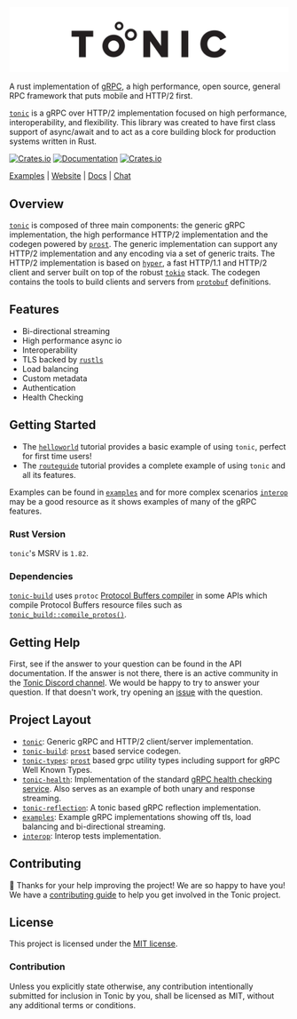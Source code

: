 ![](https://github.com/hyperium/tonic/raw/master/.github/assets/tonic-banner.svg?sanitize=true)

A rust implementation of [gRPC], a high performance, open source, general
RPC framework that puts mobile and HTTP/2 first.

[`tonic`] is a gRPC over HTTP/2 implementation focused on high performance, interoperability, and flexibility. This library was created to have first class support of async/await and to act as a core building block for production systems written in Rust.

[![Crates.io](https://img.shields.io/crates/v/tonic)](https://crates.io/crates/tonic)
[![Documentation](https://docs.rs/tonic/badge.svg)](https://docs.rs/tonic)
[![Crates.io](https://img.shields.io/crates/l/tonic)](LICENSE)


[Examples] | [Website] | [Docs] | [Chat][discord]

## Overview

[`tonic`] is composed of three main components: the generic gRPC implementation, the high performance HTTP/2
implementation and the codegen powered by [`prost`]. The generic implementation can support any HTTP/2
implementation and any encoding via a set of generic traits. The HTTP/2 implementation is based on [`hyper`],
a fast HTTP/1.1 and HTTP/2 client and server built on top of the robust [`tokio`] stack. The codegen
contains the tools to build clients and servers from [`protobuf`] definitions.

## Features

- Bi-directional streaming
- High performance async io
- Interoperability
- TLS backed by [`rustls`]
- Load balancing
- Custom metadata
- Authentication
- Health Checking

## Getting Started

- The [`helloworld`][helloworld-tutorial] tutorial provides a basic example of using `tonic`, perfect for first time users!
- The [`routeguide`][routeguide-tutorial] tutorial provides a complete example of using `tonic` and all its features.

Examples can be found in [`examples`] and for more complex scenarios [`interop`]
may be a good resource as it shows examples of many of the gRPC features.

### Rust Version

`tonic`'s MSRV is `1.82`.

### Dependencies

[`tonic-build`] uses `protoc` [Protocol Buffers compiler] in some APIs which compile Protocol Buffers resource files such as [`tonic_build::compile_protos()`].

[Protocol Buffers compiler]: https://protobuf.dev/downloads/
[`tonic_build::compile_protos()`]: https://docs.rs/tonic-build/latest/tonic_build/fn.compile_protos.html

## Getting Help

First, see if the answer to your question can be found in the API documentation.
If the answer is not there, there is an active community in
the [Tonic Discord channel][discord]. We would be happy to try to answer your
question. If that doesn't work, try opening an [issue] with the question.

[issue]: https://github.com/hyperium/tonic/issues/new/choose

## Project Layout

- [`tonic`]: Generic gRPC and HTTP/2 client/server implementation.
- [`tonic-build`]: [`prost`] based service codegen.
- [`tonic-types`]: [`prost`] based grpc utility types including support for gRPC Well Known Types.
- [`tonic-health`]: Implementation of the standard [gRPC health checking service][healthcheck].
  Also serves as an example of both unary and response streaming.
- [`tonic-reflection`]: A tonic based gRPC reflection implementation.
- [`examples`]: Example gRPC implementations showing off tls, load balancing and bi-directional streaming.
- [`interop`]: Interop tests implementation.

## Contributing

:balloon: Thanks for your help improving the project! We are so happy to have
you! We have a [contributing guide][guide] to help you get involved in the Tonic
project.

[guide]: CONTRIBUTING.md

## License

This project is licensed under the [MIT license](LICENSE).

### Contribution

Unless you explicitly state otherwise, any contribution intentionally submitted
for inclusion in Tonic by you, shall be licensed as MIT, without any additional
terms or conditions.


[gRPC]: https://grpc.io
[`tonic`]: ./tonic
[`tonic-build`]: ./tonic-build
[`tonic-types`]: ./tonic-types
[`tonic-health`]: ./tonic-health
[`tonic-reflection`]: ./tonic-reflection
[`examples`]: ./examples
[`interop`]: ./interop
[`tokio`]: https://github.com/tokio-rs/tokio
[`hyper`]: https://github.com/hyperium/hyper
[`prost`]: https://github.com/tokio-rs/prost
[`protobuf`]: https://protobuf.dev/
[`rustls`]: https://github.com/rustls/rustls
[`interop`]: https://github.com/hyperium/tonic/tree/master/interop
[Examples]: https://github.com/hyperium/tonic/tree/master/examples
[Website]: https://github.com/hyperium/tonic
[Docs]: https://docs.rs/tonic
[discord]: https://discord.gg/6yGkFeN
[routeguide-tutorial]: https://github.com/hyperium/tonic/blob/master/examples/routeguide-tutorial.md
[helloworld-tutorial]: https://github.com/hyperium/tonic/blob/master/examples/helloworld-tutorial.md
[healthcheck]: https://grpc.io/docs/guides/health-checking/
